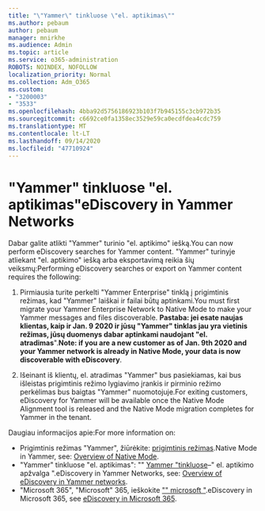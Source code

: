 ```yaml
---
title: "\"Yammer\" tinkluose \"el. aptikimas\""
ms.author: pebaum
author: pebaum
manager: mnirkhe
ms.audience: Admin
ms.topic: article
ms.service: o365-administration
ROBOTS: NOINDEX, NOFOLLOW
localization_priority: Normal
ms.collection: Adm_O365
ms.custom:
- "3200003"
- "3533"
ms.openlocfilehash: 4bba92d5756186923b103f7b945155c3cb972b35
ms.sourcegitcommit: c6692ce0fa1358ec3529e59ca0ecdfdea4cdc759
ms.translationtype: MT
ms.contentlocale: lt-LT
ms.lasthandoff: 09/14/2020
ms.locfileid: "47710924"
---
```

# <a name="ediscovery-in-yammer-networks"></a><span data-ttu-id="cf72f-102">"Yammer" tinkluose "el. aptikimas"</span><span class="sxs-lookup"><span data-stu-id="cf72f-102">eDiscovery in Yammer Networks</span></span>

<span data-ttu-id="cf72f-103">Dabar galite atlikti "Yammer" turinio "el. aptikimo" iešką.</span><span class="sxs-lookup"><span data-stu-id="cf72f-103">You can now perform eDiscovery searches for Yammer content.</span></span>  <span data-ttu-id="cf72f-104">"Yammer" turinyje atliekant "el. aptikimo" iešką arba eksportavimą reikia šių veiksmų:</span><span class="sxs-lookup"><span data-stu-id="cf72f-104">Performing eDiscovery searches or export on Yammer content requires the following:</span></span>

1. <span data-ttu-id="cf72f-105">Pirmiausia turite perkelti "Yammer Enterprise" tinklą į prigimtinis režimas, kad "Yammer" laiškai ir failai būtų aptinkami.</span><span class="sxs-lookup"><span data-stu-id="cf72f-105">You must first migrate your Yammer Enterprise Network to Native Mode to make your Yammer messages and files discoverable.</span></span> <span data-ttu-id="cf72f-106">**Pastaba: jei esate naujas klientas, kaip ir Jan. 9 2020 ir jūsų "Yammer" tinklas jau yra vietinis režimas, jūsų duomenys dabar aptinkami naudojant "el. atradimas**".</span><span class="sxs-lookup"><span data-stu-id="cf72f-106">**Note: if you are a new customer as of Jan. 9th 2020 and your Yammer network is already in Native Mode, your data is now discoverable with eDiscovery**.</span></span>

2. <span data-ttu-id="cf72f-107">Išeinant iš klientų, el. atradimas "Yammer" bus pasiekiamas, kai bus išleistas prigimtinis režimo lygiavimo įrankis ir pirminio režimo perkėlimas bus baigtas "Yammer" nuomotojuje.</span><span class="sxs-lookup"><span data-stu-id="cf72f-107">For exiting customers, eDiscovery for Yammer will be available once the Native Mode Alignment tool is released and the Native Mode migration completes for Yammer in the tenant.</span></span>

<span data-ttu-id="cf72f-108">Daugiau informacijos apie:</span><span class="sxs-lookup"><span data-stu-id="cf72f-108">For more information on:</span></span>

- <span data-ttu-id="cf72f-109">Prigimtinis režimas "Yammer", žiūrėkite: [prigimtinis režimas](https://docs.microsoft.com/yammer/configure-your-yammer-network/overview-native-mode).</span><span class="sxs-lookup"><span data-stu-id="cf72f-109">Native Mode in Yammer, see: [Overview of Native Mode](https://docs.microsoft.com/yammer/configure-your-yammer-network/overview-native-mode).</span></span>
- <span data-ttu-id="cf72f-110">"Yammer" tinkluose "el. aptikimas": "" [Yammer "tinkluose](https://docs.microsoft.com/yammer/manage-security-and-compliance/overview-of-ediscovery)–" el. aptikimo apžvalga ".</span><span class="sxs-lookup"><span data-stu-id="cf72f-110">eDiscovery in Yammer Networks, see: [Overview of eDiscovery in Yammer networks](https://docs.microsoft.com/yammer/manage-security-and-compliance/overview-of-ediscovery).</span></span>
- <span data-ttu-id="cf72f-111">"Microsoft 365", "Microsoft" 365, ieškokite ["" microsoft "](https://docs.microsoft.com/microsoft-365/compliance/ediscovery).</span><span class="sxs-lookup"><span data-stu-id="cf72f-111">eDiscovery in Microsoft  365, see [eDiscovery in Microsoft 365](https://docs.microsoft.com/microsoft-365/compliance/ediscovery).</span></span>
